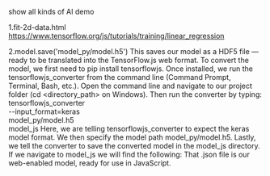 show all kinds of AI demo

1.fit-2d-data.html
https://www.tensorflow.org/js/tutorials/training/linear_regression

2.model.save('model_py/model.h5')
This saves our model as a HDF5 file — ready to be translated into the TensorFlow.js web format.
To convert the model, we first need to pip install tensorflowjs. Once installed, we run the tensorflowjs_converter from the command line (Command Prompt, Terminal, Bash, etc.).
Open the command line and navigate to our project folder (cd <directory_path> on Windows). Then run the converter by typing:
tensorflowjs_converter \
     --input_format=keras \
     model_py/model.h5 \
     model_js
     Here, we are telling tensorflowjs_converter to expect the keras model format. We then specify the model path model_py/model.h5. Lastly, we tell the converter to save the converted model in the model_js directory.
If we navigate to model_js we will find the following:
That .json file is our web-enabled model, ready for use in JavaScript.
